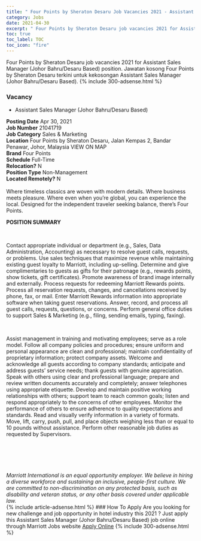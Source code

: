 ```yaml
---
title: " Four Points by Sheraton Desaru Job Vacancies 2021 - Assistant Sales Manager (Johor Bahru/Desaru Based)" 
category: Jobs 
date: 2021-04-30 
excerpt: " Four Points by Sheraton Desaru job vacancies 2021 for Assistant Sales Manager (Johor Bahru/Desaru Based) position. Jawatan kosong  Four Points by Sheraton Desaru terkini untuk kekosongan Assistant Sales Manager (Johor Bahru/Desaru Based)." 
toc: true 
toc_label: TOC 
toc_icon: "fire" 
--- 
```


 Four Points by Sheraton Desaru job vacancies 2021 for Assistant Sales Manager (Johor Bahru/Desaru Based) position. Jawatan kosong  Four Points by Sheraton Desaru terkini untuk kekosongan Assistant Sales Manager (Johor Bahru/Desaru Based). 
{% include 300-adsense.html %} 
### Vacancy 
- Assistant Sales Manager (Johor Bahru/Desaru Based) 
<div><div><b>Posting Date</b> Apr 30, 2021<br><b>Job Number</b> 21041719<br><b>Job Category</b> Sales &amp; Marketing<br><b>Location</b> Four Points by Sheraton Desaru, Jalan Kempas 2, Bandar Penawar, Johor, Malaysia VIEW ON MAP<br><b>Brand</b> Four Points<br><b>Schedule</b> Full-Time<br><b>Relocation?</b> N<br><b>Position Type</b> Non-Management<br><b>Located Remotely?</b> N<br><br>Where timeless classics are woven with modern details. Where business meets pleasure. Where even when you&#8217;re global, you can experience the local. Designed for the independent traveler seeking balance, there&#8217;s Four Points.<br></div><div> <p><strong>POSITION SUMMARY</strong></p> <p>&#160;</p> <p>Contact appropriate individual or department (e.g., Sales, Data Administration, Accounting) as necessary to resolve guest calls, requests, or problems. Use sales techniques that maximize revenue while maintaining existing guest loyalty to Marriott, including up-selling. Determine and give complimentaries to guests as gifts for their patronage (e.g., rewards points, show tickets, gift certificates). Promote awareness of brand image internally and externally. Process requests for redeeming Marriott Rewards points. Process all reservation requests, changes, and cancellations received by phone, fax, or mail. Enter Marriott Rewards information into appropriate software when taking guest reservations. Answer, record, and process all guest calls, requests, questions, or concerns. Perform general office duties to support Sales &amp; Marketing (e.g., filing, sending emails, typing, faxing).</p> <p>&#160;</p> <p>Assist management in training and motivating employees; serve as a role model. Follow all company policies and procedures; ensure uniform and personal appearance are clean and professional; maintain confidentiality of proprietary information; protect company assets. Welcome and acknowledge all guests according to company standards; anticipate and address guests&#8217; service needs; thank guests with genuine appreciation. Speak with others using clear and professional language; prepare and review written documents accurately and completely; answer telephones using appropriate etiquette. Develop and maintain positive working relationships with others; support team to reach common goals; listen and respond appropriately to the concerns of other employees. Monitor the performance of others to ensure adherence to quality expectations and standards. Read and visually verify information in a variety of formats. Move, lift, carry, push, pull, and place objects weighing less than or equal to 10 pounds without assistance. Perform other reasonable job duties as requested by Supervisors.</p> <p>&#160;</p> <p>&#160;</p> </div> <div> &#160;</div> <em>Marriott International is an equal opportunity employer.&#160;We believe in hiring a diverse workforce and sustaining an inclusive, people-first culture.&#160;We are committed to non-discrimination on&#160;any&#160;protected&#160;basis, such as disability and veteran status, or any other basis covered under applicable law.</em><br></div> 
{% include article-adsense.html %} 
### How To Apply 
Are you looking for new challenge and job opportunity in hotel industry this 2021 ?
Just apply this Assistant Sales Manager (Johor Bahru/Desaru Based) job online through Marriott Jobs website 
<a href="https://jobs.marriott.com/marriott/jobs/21041719?lang=en-us" class="btn btn--info" target="_blank" rel="nofollow noopenner">Apply Online</a> 
{% include 300-adsense.html %} 
